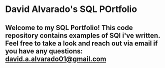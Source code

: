 # David Alvarado's SQL POrtfolio

## Welcome to my SQL Portfolio! This code repository contains examples of SQl i've written. Feel free to take a look and reach out via email if you have any questions: david.a.alvarado01@gmail.com
  
